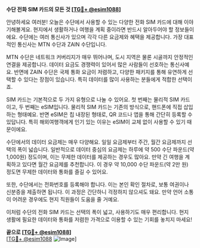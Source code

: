 **수단 전화 SIM 카드의 모든 것 [[TG💪+ @esim1088](https://t.me/s/esim1088)]**

안녕하세요 여러분! 오늘은 수단에서 사용할 수 있는 다양한 전화 SIM 카드에 대해 이야기해볼게요. 현지에서 생활하거나 여행을 계획 중이라면 반드시 알아두어야 할 정보들이에요. 수단에는 여러 통신사가 있으며 각각 다른 요금제와 혜택을 제공합니다. 가장 대표적인 통신사는 MTN 수단과 ZAIN 수단입니다.

MTN 수단은 네트워크 커버리지가 매우 뛰어나며, 도시 지역은 물론 시골까지 안정적인 연결을 제공합니다. 데이터 요금도 경쟁력이 있어서 많은 사람들이 선호하는 통신사예요. 반면에 ZAIN 수단은 국제 통화 요금이 저렴하고, 다양한 패키지를 통해 유연하게 선택할 수 있다는 장점이 있습니다. 특히 데이터를 많이 사용하는 분들에게 적합한 선택이죠.

SIM 카드는 기본적으로 두 가지 유형으로 나눌 수 있어요. 첫 번째는 물리적 SIM 카드이고, 두 번째는 eSIM입니다. 물리적 SIM 카드는 기존의 방식으로, 핸드폰에 직접 삽입하는 형태예요. 반면 eSIM은 칩 내장된 형태로, QR 코드나 앱을 통해 간단히 등록할 수 있답니다. 특히 해외여행객에게 인기 있는 이유는 eSIM이 교체 없이 사용할 수 있기 때문이에요.

수단에서의 데이터 요금제는 매우 다양해요. 일일 요금제부터 주간, 월간 요금제까지 선택의 폭이 넓습니다. 일반적으로 데이터 중심의 요금제는 하루에 약 500 수단 파운드(약 1,000원) 정도이며, 이는 무제한 데이터를 제공하는 경우도 많아요. 만약 긴 여행을 계획하고 있다면 월간 요금제를 추천합니다. 이 경우 약 10,000 수단 파운드(약 2만 원) 정도면 무제한 데이터와 통화를 즐길 수 있어요.

또한, 수단에서는 전화번호를 등록해야 합니다. 이는 본인 확인 절차로, 보통 여권이나 신분증을 제출하면 됩니다. 이 과정은 간단하니 걱정하지 않으셔도 돼요. 만약 언어 소통이 어려운 경우에도 현지 직원들이 도움을 줄 거예요.

이처럼 수단의 전화 SIM 카드는 선택의 폭이 넓고, 사용하기도 매우 편리합니다. 현지 생활에 필요한 데이터와 통화를 저렴한 가격으로 이용할 수 있는 기회를 놓치지 마세요!

**끝으로 [[TG💪+ @esim1088](https://t.me/s/esim1088)]**  
[[TG💪+ @esim1088](https://t.me/s/esim1088) ![Image](https://i.postimg.cc/Y0z9fWf4/image.png)]